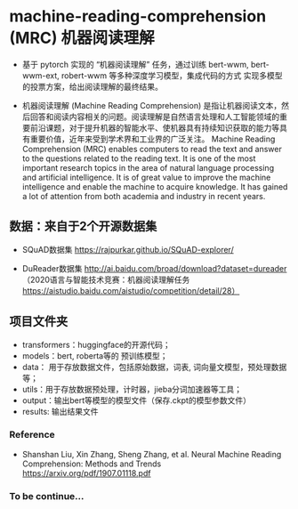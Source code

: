 # machine-reading-comprehension (MRC) 机器阅读理解

 - 基于 pytorch 实现的 “机器阅读理解” 任务，通过训练 bert-wwm, bert-wwm-ext, robert-wwm 等多种深度学习模型，集成代码的方式
实现多模型的投票方案，给出阅读理解的最终结果。

 - 机器阅读理解 (Machine Reading Comprehension) 是指让机器阅读文本，然后回答和阅读内容相关的问题。阅读理解是自然语言处理和人工智能领域的重要前沿课题，对于提升机器的智能水平、使机器具有持续知识获取的能力等具有重要价值，近年来受到学术界和工业界的广泛关注。
Machine Reading Comprehension (MRC) enables computers to read the text and answer to the questions related to the reading text. It is one of the most important research topics in the area of natural language processing and artificial intelligence. It is of great value to improve the machine intelligence and enable the machine to acquire knowledge. It has gained a lot of attention from both academia and industry in recent years.

## 数据：来自于2个开源数据集

 - SQuAD数据集 https://rajpurkar.github.io/SQuAD-explorer/
 
 - DuReader数据集 http://ai.baidu.com/broad/download?dataset=dureader
 （2020语言与智能技术竞赛：机器阅读理解任务 
 https://aistudio.baidu.com/aistudio/competition/detail/28）

## 项目文件夹

 - transformers：huggingface的开源代码；
 - models：bert, roberta等的 预训练模型；
 - data： 用于存放数据文件，包括原始数据，词表, 词向量文模型，预处理数据等；
 - utils：用于存放数据预处理，计时器，jieba分词加速器等工具；
 - output：输出bert等模型的模型文件（保存.ckpt的模型参数文件）
 - results: 输出结果文件

### Reference

  - Shanshan Liu, Xin Zhang, Sheng Zhang, et al. Neural Machine Reading Comprehension: Methods and Trends
https://arxiv.org/pdf/1907.01118.pdf


### To be continue...
